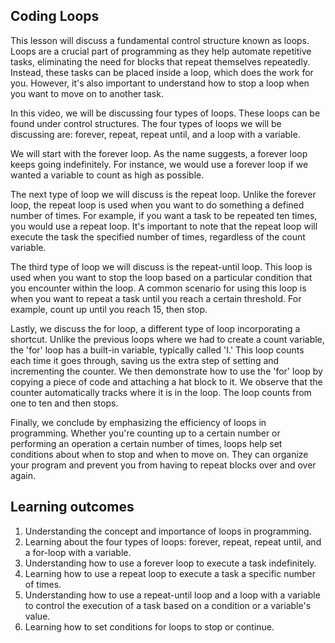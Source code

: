 ## Coding Loops

This lesson will discuss a fundamental control structure known as loops. Loops are a crucial part of programming as they help automate repetitive tasks, eliminating the need for blocks that repeat themselves repeatedly. Instead, these tasks can be placed inside a loop, which does the work for you. However, it's also important to understand how to stop a loop when you want to move on to another task. 

In this video, we will be discussing four types of loops. These loops can be found under control structures. The four types of loops we will be discussing are: forever, repeat, repeat until, and a loop with a variable. 

We will start with the forever loop. As the name suggests, a forever loop keeps going indefinitely. For instance, we would use a forever loop if we wanted a variable to count as high as possible. 

The next type of loop we will discuss is the repeat loop. Unlike the forever loop, the repeat loop is used when you want to do something a defined number of times. For example, if you want a task to be repeated ten times, you would use a repeat loop. It's important to note that the repeat loop will execute the task the specified number of times, regardless of the count variable. 

The third type of loop we will discuss is the repeat-until loop. This loop is used when you want to stop the loop based on a particular condition that you encounter within the loop. A common scenario for using this loop is when you want to repeat a task until you reach a certain threshold. For example, count up until you reach 15, then stop. 

Lastly, we discuss the for loop, a different type of loop incorporating a shortcut. Unlike the previous loops where we had to create a count variable, the 'for' loop has a built-in variable, typically called 'I.' This loop counts each time it goes through, saving us the extra step of setting and incrementing the counter. We then demonstrate how to use the 'for' loop by copying a piece of code and attaching a hat block to it. We observe that the counter automatically tracks where it is in the loop. The loop counts from one to ten and then stops. 

Finally, we conclude by emphasizing the efficiency of loops in programming. Whether you're counting up to a certain number or performing an operation a certain number of times, loops help set conditions about when to stop and when to move on. They can organize your program and prevent you from having to repeat blocks over and over again. 

## Learning outcomes

1. Understanding the concept and importance of loops in programming. 
1. Learning about the four types of loops: forever, repeat, repeat until, and a for-loop with a variable.
1. Understanding how to use a forever loop to execute a task indefinitely.
1. Learning how to use a repeat loop to execute a task a specific number of times.
1. Understanding how to use a repeat-until loop and a loop with a variable to control the execution of a task based on a condition or a variable's value.
1. Learning how to set conditions for loops to stop or continue.

